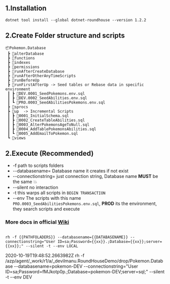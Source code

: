 ## 1.Installation
```
dotnet tool install --global dotnet-roundhouse --version 1.2.2
```
## 2.Create Folder structure and scripts
```
📦Pokemon.Database
 ┣ 📂alterDatabase
 ┣ 📂functions
 ┣ 📂indexes
 ┣ 📂permissions
 ┣ 📂runAfterCreateDatabase
 ┣ 📂runAfterOtherAnyTimeScripts
 ┣ 📂runBeforeUp
 ┣ 📂runFirstAfterUp -> Seed tables or Rebase data in specific environment
 ┃ ┣ 📜DEV.0001_SeedPokemons.env.sql
 ┃ ┣ 📜DEV.0002_SeedAbilities.env.sql
 ┃ ┗ 📜PRO.0003_SeedAbilitiesPokemons.env.sql
 ┣ 📂sprocs
 ┣ 📂up  -> Incremental Scripts
 ┃ ┣ 📜0001_InitialSchema.sql
 ┃ ┣ 📜0002_CreateTableAbilities.sql
 ┃ ┣ 📜0003_AlterPokemonsAgeToNull.sql
 ┃ ┣ 📜0004_AddTablePokemonsAbilities.sql
 ┃ ┗ 📜0005_AddEmailToPokemon.sql
 ┗ 📂views
```
## 2.Execute (Recommended)
-  -f path to scripts folders
- --databasename= Database name it creates if not exist
- --connectionstring= just connection string, Database name **MUST** be the same 💥
- --silent no interaction
- -t this warps all scripts in ``` BEGIN TRANSACTION ```
- --env The scripts with this name ``` PRO.0003_SeedAbilitiesPokemons.env.sql ```, **PROD** its the environment, they search scripts and execute
### More docs in official [Wiki](https://github.com/chucknorris/roundhouse/wiki)

```

rh -f {{PATHFOLADERS}} --databasename={{DATABASENAME}} --connectionstring="User ID=sa;Password={{xx}}.;Database={{xx}};server={{xx}};" --silent -t --env LOCAL 

```

2020-10-19T19:48:52.2663982Z rh -f /azp/agent/_work/r1/a/_devilmanu.RoundHouseDemo/drop/Pokemon.Database --databasename=pokemon-DEV --connectionstring="User ID=sa;Password=fMJkotp0p.;Database=pokemon-DEV;server=sql;" --silent -t --env DEV
